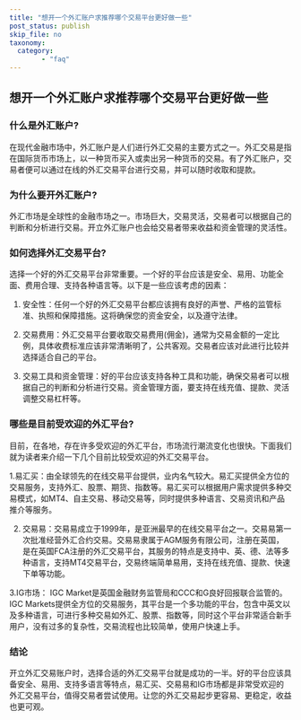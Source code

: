 ```yaml
---
title: "想开一个外汇账户求推荐哪个交易平台更好做一些"
post_status: publish
skip_file: no
taxonomy:
  category:
        - "faq"
---
```


## 想开一个外汇账户求推荐哪个交易平台更好做一些

### 什么是外汇账户?

在现代金融市场中，外汇账户是人们进行外汇交易的主要方式之一。外汇交易是指在国际货币市场上，以一种货币买入或卖出另一种货币的交易。有了外汇账户，交易者便可以通过在线的外汇交易平台进行交易，并可以随时收取和提款。

### 为什么要开外汇账户?

外汇市场是全球性的金融市场之一。市场巨大，交易灵活，交易者可以根据自己的判断和分析进行交易。开立外汇账户也会给交易者带来收益和资金管理的灵活性。

### 如何选择外汇交易平台?

选择一个好的外汇交易平台非常重要。一个好的平台应该是安全、易用、功能全面、费用合理、支持各种语言等。以下是一些应该考虑的因素：

1. 安全性：任何一个好的外汇交易平台都应该拥有良好的声誉、严格的监管标准、执照和保障措施。这将确保您的资金安全，以及遵守法律。

2. 交易费用：外汇交易平台要收取交易费用(佣金)，通常为交易金额的一定比例，具体收费标准应该非常清晰明了，公共客观。交易者应该对此进行比较并选择适合自己的平台。

3. 交易工具和资金管理：好的平台应该支持各种工具和功能，确保交易者可以根据自己的判断和分析进行交易。资金管理方面，要支持在线充值、提款、灵活调整交易杠杆等。

### 哪些是目前受欢迎的外汇平台?

目前，在各地，存在许多受欢迎的外汇平台，市场流行潮流变化也很快。下面我们就为读者来介绍一下几个目前比较受欢迎的外汇交易平台。

1.易汇买：由全球领先的在线交易平台提供，业内名气较大。易汇买提供全方位的交易服务，支持外汇、股票、期货、指数等。易汇买可以根据用户需求提供多种交易模式，如MT4、自主交易、移动交易等，同时提供多种语言、交易资讯和产品推介等服务。

2. 交易易：交易易成立于1999年，是亚洲最早的在线交易平台之一。交易易第一次批准经营外汇合约交易。交易易隶属于AGM服务有限公司，注册在英国，是在英国FCA注册的外汇交易平台，其服务的特点是支持中、英、德、法等多种语言，支持MT4交易平台，交易终端简单易用，支持在线充值、提款、快速下单等功能。

3.IG市场： IGC Market是英国金融财务监管局和CCC和G良好回报联合监管的。IGC Markets提供全方位的交易服务，其平台是一个多功能的平台，包含中英文以及多种语言，可进行多种交易如外汇、股票、指数等，同时这个平台非常适合新手用户，没有过多的复杂性，交易流程也比较简单，使用户快速上手。

### 结论

开立外汇交易账户时，选择合适的外汇交易平台就是成功的一半。好的平台应该具备安全、易用、支持多语言等特点，易汇买、交易易和IG市场都是非常受欢迎的外汇交易平台，值得交易者尝试使用。让您的外汇交易起步更容易、更稳定，收益也更可观。
